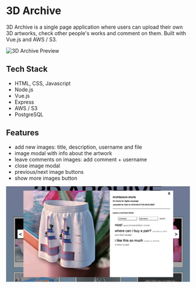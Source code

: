 # 3D Archive

3D Archive is a single page application where users can upload their own 3D artworks, check other people's works and comment on them. Built with Vue.js and AWS / S3.

![3D Archive Preview](https://i.gyazo.com/057c74fe7e270d8de948dccd1a72a681.gif)

## Tech Stack

- HTML, CSS, Javascript
- Node.js
- Vue.js
- Express
- AWS / S3
- PostgreSQL

## Features

- add new images: title, description, username and file
- image modal with info about the artwork
- leave comments on images: add comment + username
- close image modal
- previous/next image buttons
- show more images button

![image modal](images/modal.png)


